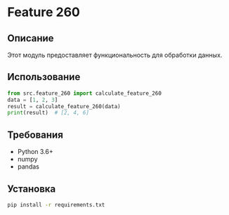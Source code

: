 # Feature 260
## Описание
Этот модуль предоставляет функциональность для обработки данных.
## Использование
```python
from src.feature_260 import calculate_feature_260
data = [1, 2, 3]
result = calculate_feature_260(data)
print(result)  # [2, 4, 6]
```
## Требования
- Python 3.6+
- numpy
- pandas
## Установка
```bash
pip install -r requirements.txt
```